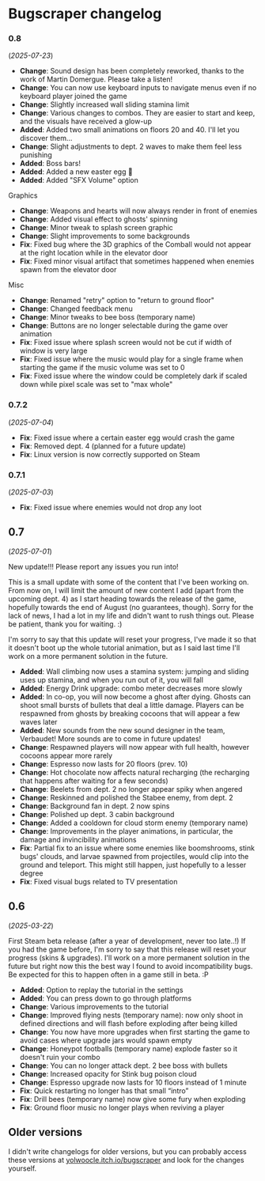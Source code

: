 # Bugscraper changelog

### 0.8
(*2025-07-23*)

- **Change**: Sound design has been completely reworked, thanks to the work of Martin Domergue. Please take a listen!
- **Change**: You can now use keyboard inputs to navigate menus even if no keyboard player joined the game
- **Change**: Slightly increased wall sliding stamina limit
- **Change**: Various changes to combos. They are easier to start and keep, and the visuals have received a glow-up
- **Added**: Added two small animations on floors 20 and 40. I'll let you discover them... 
- **Change**: Slight adjustments to dept. 2 waves to make them feel less punishing 
- **Added**: Boss bars!
- **Added**: Added a new easter egg 👀 
- **Added**: Added "SFX Volume" option

Graphics
- **Change**: Weapons and hearts will now always render in front of enemies
- **Change**: Added visual effect to ghosts' spinning
- **Change**: Minor tweak to splash screen graphic
- **Change**: Slight improvements to some backgrounds
- **Fix**: Fixed bug where the 3D graphics of the Comball would not appear at the right location while in the elevator door
- **Fix**: Fixed minor visual artifact that sometimes happened when enemies spawn from the elevator door

Misc 
- **Change**: Renamed "retry" option to "return to ground floor"
- **Change**: Changed feedback menu
- **Change**: Minor tweaks to bee boss (temporary name)
- **Change**: Buttons are no longer selectable during the game over animation
- **Fix**: Fixed issue where splash screen would not be cut if width of window is very large
- **Fix**: Fixed issue where the music would play for a single frame when starting the game if the music volume was set to 0 
- **Fix**: Fixed issue where the window could be completely dark if scaled down while pixel scale was set to "max whole" 


### 0.7.2
(*2025-07-04*)

- **Fix**: Fixed issue where a certain easter egg would crash the game
- **Fix**: Removed dept. 4 (planned for a future update) 
- **Fix**: Linux version is now correctly supported on Steam

### 0.7.1
(*2025-07-03*)

- **Fix**: Fixed issue where enemies would not drop any loot

## 0.7
(*2025-07-01*)

New update!!! Please report any issues you run into!

This is a small update with some of the content that I've been working on. From now on, I will limit the amount of new content I add (apart from the upcoming dept. 4) as I start heading towards the release of the game, hopefully towards the end of August (no guarantees, though). Sorry for the lack of news, I had a lot in my life and didn't want to rush things out. Please be patient, thank you for waiting. :)

I'm sorry to say that this update will reset your progress, I've made it so that it doesn't boot up the whole tutorial animation, but as I said last time I'll work on a more permanent solution in the future.

- **Added**: Wall climbing now uses a stamina system: jumping and sliding uses up stamina, and when you run out of it, you will fall 
- **Added**: Energy Drink upgrade: combo meter decreases more slowly
- **Added**: In co-op, you will now become a ghost after dying. Ghosts can shoot small bursts of bullets that deal a little damage. Players can be respawned from ghosts by breaking cocoons that will appear a few waves later
- **Added**: New sounds from the new sound designer in the team, Verbaudet! More sounds are to come in future updates!
- **Change**: Respawned players will now appear with full health, however cocoons appear more rarely  
- **Change**: Espresso now lasts for 20 floors (prev. 10)
- **Change**: Hot chocolate now affects natural recharging (the recharging that happens after waiting for a few seconds)
- **Change**: Beelets from dept. 2 no longer appear spiky when angered
- **Change**: Reskinned and polished the Stabee enemy, from dept. 2
- **Change**: Background fan in dept. 2 now spins 
- **Change**: Polished up dept. 3 cabin background
- **Change**: Added a cooldown for cloud storm enemy (temporary name)
- **Change**: Improvements in the player animations, in particular, the damage and invincibility animations
- **Fix**: Partial fix to an issue where some enemies like boomshrooms, stink bugs' clouds, and larvae spawned from projectiles, would clip into the ground and teleport. This might still happen, just hopefully to a lesser degree
- **Fix**: Fixed visual bugs related to TV presentation

## 0.6 
(*2025-03-22*)

First Steam beta release (after a year of development, never too late..!) If you had the game before, I'm sorry to say that this release will reset your progress (skins & upgrades). I'll work on a more permanent solution in the future but right now this the best way I found to avoid incompatibility bugs. Be expected for this to happen often in a game still in beta. :P

- **Added**: Option to replay the tutorial in the settings 
- **Added**: You can press down to go through platforms
- **Change**: Various improvements to the tutorial
- **Change**: Improved flying nests (temporary name): now only shoot in defined directions and will flash before exploding after being killed
- **Change**: You now have more upgrades when first starting the game to avoid cases where upgrade jars would spawn empty 
- **Change**: Honeypot footballs (temporary name) explode faster so it doesn't ruin your combo
- **Change**: You can no longer attack dept. 2 bee boss with bullets
- **Change**: Increased opacity for Stink bug poison cloud
- **Change**: Espresso upgrade now lasts for 10 floors instead of 1 minute
- **Fix**: Quick restarting no longer has that small “intro”
- **Fix**: Drill bees (temporary name) now give some fury when exploding
- **Fix**: Ground floor music no longer plays when reviving a player 

## Older versions
I didn't write changelogs for older versions, but you can probably access these versions at [yolwoocle.itch.io/bugscraper](https://yolwoocle.itch.io/bugscraper) and look for the changes yourself.